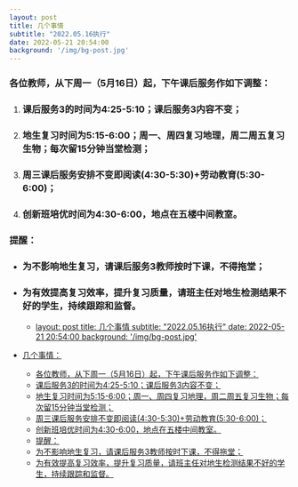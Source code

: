 ```yaml
---
layout: post
title: 几个事情
subtitle: "2022.05.16执行"
date: 2022-05-21 20:54:00
background: '/img/bg-post.jpg'
---
```


### 各位教师，从下周一（5月16日）起，下午课后服务作如下调整：

1. ### 课后服务3的时间为4:25-5:10；课后服务3内容不变；

2. ### 地生复习时间为5:15-6:00；周一、周四复习地理，周二周五复习生物；每次留15分钟当堂检测；

3. ### 周三课后服务安排不变即阅读(4:30-5:30)+劳动教育(5:30-6:00)；

4. ### 创新班培优时间为4:30-6:00，地点在五楼中间教室。

### 提醒：

- ### 为不影响地生复习，请课后服务3教师按时下课，不得拖堂；

- ### 为有效提高复习效率，提升复习质量，请班主任对地生检测结果不好的学生，持续跟踪和监督。

  - [layout: post
title: 几个事情
subtitle: "2022.05.16执行"
date: 2022-05-21 20:54:00
background: '/img/bg-post.jpg'](#layout-post-title几个事情-subtitle-2022-05-16执行-date-2022-05-21-20-54-00-background-imgbg-post-jpg)
- [几个事情：](#几个事情：)
    - [各位教师，从下周一（5月16日）起，下午课后服务作如下调整：](#各位教师，从下周一（5月16日）起，下午课后服务作如下调整：)
    - [课后服务3的时间为4:25-5:10；课后服务3内容不变；](#课后服务3的时间为4-25-5-10；课后服务3内容不变；)
    - [地生复习时间为5:15-6:00；周一、周四复习地理，周二周五复习生物；每次留15分钟当堂检测；](#地生复习时间为5-15-6-00；周一、周四复习地理，周二周五复习生物；每次留15分钟当堂检测；)
    - [周三课后服务安排不变即阅读(4:30-5:30)+劳动教育(5:30-6:00)；](#周三课后服务安排不变即阅读4-30-5-30劳动教育-5-30-6-00；)
    - [创新班培优时间为4:30-6:00，地点在五楼中间教室。](#创新班培优时间为4-30-6-00，地点在五楼中间教室。)
    - [提醒：](#提醒：)
    - [为不影响地生复习，请课后服务3教师按时下课，不得拖堂；](#为不影响地生复习，请课后服务3教师按时下课，不得拖堂；)
    - [为有效提高复习效率，提升复习质量，请班主任对地生检测结果不好的学生，持续跟踪和监督。](#为有效提高复习效率，提升复习质量，请班主任对地生检测结果不好的学生，持续跟踪和监督。)
